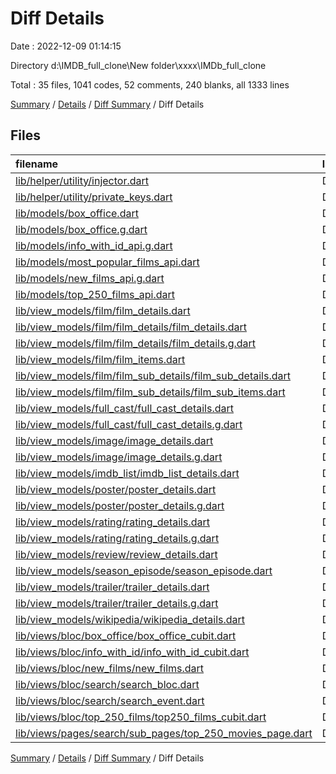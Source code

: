 # Diff Details

Date : 2022-12-09 01:14:15

Directory d:\\IMDB_full_clone\\New folder\\xxxx\\IMDb_full_clone

Total : 35 files,  1041 codes, 52 comments, 240 blanks, all 1333 lines

[Summary](results.md) / [Details](details.md) / [Diff Summary](diff.md) / Diff Details

## Files
| filename | language | code | comment | blank | total |
| :--- | :--- | ---: | ---: | ---: | ---: |
| [lib/helper/utility/injector.dart](/lib/helper/utility/injector.dart) | Dart | 3 | 0 | 0 | 3 |
| [lib/helper/utility/private_keys.dart](/lib/helper/utility/private_keys.dart) | Dart | -1 | 0 | -1 | -2 |
| [lib/models/box_office.dart](/lib/models/box_office.dart) | Dart | -1 | 0 | 0 | -1 |
| [lib/models/box_office.g.dart](/lib/models/box_office.g.dart) | Dart | -6 | 0 | 0 | -6 |
| [lib/models/info_with_id_api.g.dart](/lib/models/info_with_id_api.g.dart) | Dart | -9 | 0 | 0 | -9 |
| [lib/models/most_popular_films_api.dart](/lib/models/most_popular_films_api.dart) | Dart | -1 | 0 | 0 | -1 |
| [lib/models/new_films_api.g.dart](/lib/models/new_films_api.g.dart) | Dart | -4 | 0 | 0 | -4 |
| [lib/models/top_250_films_api.dart](/lib/models/top_250_films_api.dart) | Dart | -2 | 0 | -2 | -4 |
| [lib/view_models/film/film_details.dart](/lib/view_models/film/film_details.dart) | Dart | -23 | 0 | -6 | -29 |
| [lib/view_models/film/film_details/film_details.dart](/lib/view_models/film/film_details/film_details.dart) | Dart | 338 | 1 | 107 | 446 |
| [lib/view_models/film/film_details/film_details.g.dart](/lib/view_models/film/film_details/film_details.g.dart) | Dart | 300 | 4 | 29 | 333 |
| [lib/view_models/film/film_items.dart](/lib/view_models/film/film_items.dart) | Dart | -51 | 0 | -4 | -55 |
| [lib/view_models/film/film_sub_details/film_sub_details.dart](/lib/view_models/film/film_sub_details/film_sub_details.dart) | Dart | 23 | 0 | 5 | 28 |
| [lib/view_models/film/film_sub_details/film_sub_items.dart](/lib/view_models/film/film_sub_details/film_sub_items.dart) | Dart | 51 | 0 | 4 | 55 |
| [lib/view_models/full_cast/full_cast_details.dart](/lib/view_models/full_cast/full_cast_details.dart) | Dart | 38 | 0 | 11 | 49 |
| [lib/view_models/full_cast/full_cast_details.g.dart](/lib/view_models/full_cast/full_cast_details.g.dart) | Dart | 35 | 4 | 5 | 44 |
| [lib/view_models/image/image_details.dart](/lib/view_models/image/image_details.dart) | Dart | 39 | 0 | 15 | 54 |
| [lib/view_models/image/image_details.g.dart](/lib/view_models/image/image_details.g.dart) | Dart | 30 | 4 | 7 | 41 |
| [lib/view_models/imdb_list/imdb_list_details.dart](/lib/view_models/imdb_list/imdb_list_details.dart) | Dart | 0 | 1 | 0 | 1 |
| [lib/view_models/poster/poster_details.dart](/lib/view_models/poster/poster_details.dart) | Dart | 27 | 6 | 10 | 43 |
| [lib/view_models/poster/poster_details.g.dart](/lib/view_models/poster/poster_details.g.dart) | Dart | 17 | 4 | 5 | 26 |
| [lib/view_models/rating/rating_details.dart](/lib/view_models/rating/rating_details.dart) | Dart | 42 | 0 | 15 | 57 |
| [lib/view_models/rating/rating_details.g.dart](/lib/view_models/rating/rating_details.g.dart) | Dart | 27 | 4 | 5 | 36 |
| [lib/view_models/review/review_details.dart](/lib/view_models/review/review_details.dart) | Dart | 0 | 1 | 0 | 1 |
| [lib/view_models/season_episode/season_episode.dart](/lib/view_models/season_episode/season_episode.dart) | Dart | 0 | 1 | 0 | 1 |
| [lib/view_models/trailer/trailer_details.dart](/lib/view_models/trailer/trailer_details.dart) | Dart | 48 | 0 | 17 | 65 |
| [lib/view_models/trailer/trailer_details.g.dart](/lib/view_models/trailer/trailer_details.g.dart) | Dart | 31 | 4 | 5 | 40 |
| [lib/view_models/wikipedia/wikipedia_details.dart](/lib/view_models/wikipedia/wikipedia_details.dart) | Dart | 0 | 1 | 0 | 1 |
| [lib/views/bloc/box_office/box_office_cubit.dart](/lib/views/bloc/box_office/box_office_cubit.dart) | Dart | 30 | 0 | 3 | 33 |
| [lib/views/bloc/info_with_id/info_with_id_cubit.dart](/lib/views/bloc/info_with_id/info_with_id_cubit.dart) | Dart | 38 | 0 | 5 | 43 |
| [lib/views/bloc/new_films/new_films.dart](/lib/views/bloc/new_films/new_films.dart) | Dart | 25 | 0 | 1 | 26 |
| [lib/views/bloc/search/search_bloc.dart](/lib/views/bloc/search/search_bloc.dart) | Dart | 0 | 12 | 3 | 15 |
| [lib/views/bloc/search/search_event.dart](/lib/views/bloc/search/search_event.dart) | Dart | 0 | 5 | 1 | 6 |
| [lib/views/bloc/top_250_films/top250_films_cubit.dart](/lib/views/bloc/top_250_films/top250_films_cubit.dart) | Dart | -4 | 0 | 0 | -4 |
| [lib/views/pages/search/sub_pages/top_250_movies_page.dart](/lib/views/pages/search/sub_pages/top_250_movies_page.dart) | Dart | 1 | 0 | 0 | 1 |

[Summary](results.md) / [Details](details.md) / [Diff Summary](diff.md) / Diff Details